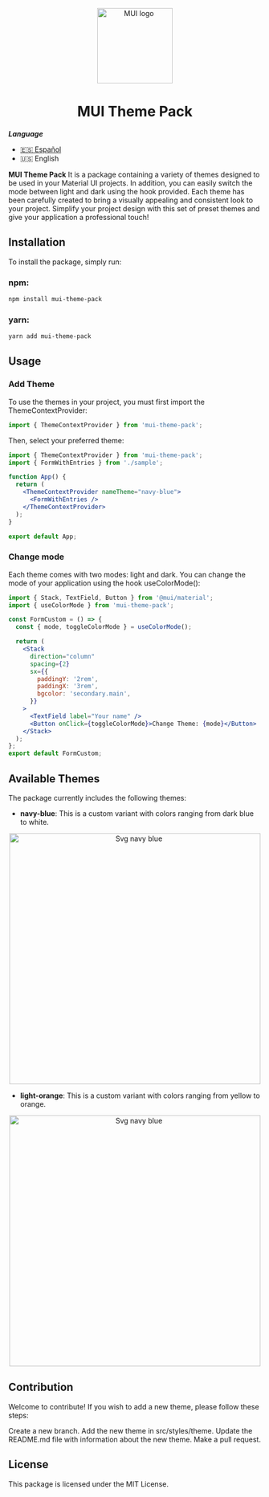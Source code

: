 <p align="center">
  <a href="#" rel="noopener" target="_blank"><img width="150" src="https://s3.us-west-2.amazonaws.com/secure.notion-static.com/cc88809b-6095-4f60-95f1-8a09e7c7ceb1/logo-mui-theme.png?X-Amz-Algorithm=AWS4-HMAC-SHA256&X-Amz-Content-Sha256=UNSIGNED-PAYLOAD&X-Amz-Credential=AKIAT73L2G45EIPT3X45%2F20230216%2Fus-west-2%2Fs3%2Faws4_request&X-Amz-Date=20230216T200845Z&X-Amz-Expires=86400&X-Amz-Signature=3119aab2427c70b137b9f1d38e94fd3eacec7ca30bf40c77dbd333bd15f355a2&X-Amz-SignedHeaders=host&response-content-disposition=filename%3D%22logo-mui-theme.png%22&x-id=GetObject" alt="MUI logo"></a>
</p>

<h1 align="center">MUI Theme Pack</h1>

**_Language_**

- [🇪🇸 Español](./README.es.md)
- 🇺🇸 English

**MUI Theme Pack** It is a package containing a variety of themes designed to be used in your Material UI projects. In addition, you can easily switch the mode between light and dark using the hook provided.
Each theme has been carefully created to bring a visually appealing and consistent look to your project.
Simplify your project design with this set of preset themes and give your application a professional touch!

## Installation

To install the package, simply run:

### npm:

```sh
npm install mui-theme-pack
```

### yarn:

```sh
yarn add mui-theme-pack
```

## Usage

### Add Theme

To use the themes in your project, you must first import the ThemeContextProvider:

```jsx
import { ThemeContextProvider } from 'mui-theme-pack';
```

Then, select your preferred theme:

```jsx
import { ThemeContextProvider } from 'mui-theme-pack';
import { FormWithEntries } from './sample';

function App() {
  return (
    <ThemeContextProvider nameTheme="navy-blue">
      <FormWithEntries />
    </ThemeContextProvider>
  );
}

export default App;
```

### Change mode

Each theme comes with two modes: light and dark. You can change the mode of your application using the hook useColorMode():

```jsx
import { Stack, TextField, Button } from '@mui/material';
import { useColorMode } from 'mui-theme-pack';

const FormCustom = () => {
  const { mode, toggleColorMode } = useColorMode();

  return (
    <Stack
      direction="column"
      spacing={2}
      sx={{
        paddingY: '2rem',
        paddingX: '3rem',
        bgcolor: 'secondary.main',
      }}
    >
      <TextField label="Your name" />
      <Button onClick={toggleColorMode}>Change Theme: {mode}</Button>
    </Stack>
  );
};
export default FormCustom;
```

## Available Themes

The package currently includes the following themes:

- **navy-blue**: This is a custom variant with colors ranging from dark blue to white.

<p align="center">
  <a href="#" rel="noopener" target="_blank"><img width="500" src="https://s3.us-west-2.amazonaws.com/secure.notion-static.com/1893237c-9f44-437d-862a-2da24bba78a6/navy-blue-color.png?X-Amz-Algorithm=AWS4-HMAC-SHA256&X-Amz-Content-Sha256=UNSIGNED-PAYLOAD&X-Amz-Credential=AKIAT73L2G45EIPT3X45%2F20230216%2Fus-west-2%2Fs3%2Faws4_request&X-Amz-Date=20230216T200955Z&X-Amz-Expires=86400&X-Amz-Signature=609f43a85ed58dce2f0469dda53885f66c55e883148a32babc78b20710b9fedc&X-Amz-SignedHeaders=host&response-content-disposition=filename%3D%22navy-blue-color.png%22&x-id=GetObject" alt="Svg navy blue"></a>
</p>

- **light-orange**: This is a custom variant with colors ranging from yellow to orange.

<p align="center">
  <a href="#" rel="noopener" target="_blank"><img width="500" src="https://s3.us-west-2.amazonaws.com/secure.notion-static.com/5e9b9815-d187-4856-adb9-ad3200c0a47c/light-orange-color.png?X-Amz-Algorithm=AWS4-HMAC-SHA256&X-Amz-Content-Sha256=UNSIGNED-PAYLOAD&X-Amz-Credential=AKIAT73L2G45EIPT3X45%2F20230216%2Fus-west-2%2Fs3%2Faws4_request&X-Amz-Date=20230216T201039Z&X-Amz-Expires=86400&X-Amz-Signature=ee2e9027fe7d43e47bd87c30ef407b4c8c4309793f24602b1994b7ba7fd58c74&X-Amz-SignedHeaders=host&response-content-disposition=filename%3D%22light-orange-color.png%22&x-id=GetObject" alt="Svg navy blue"></a>
</p>

## Contribution

Welcome to contribute! If you wish to add a new theme, please follow these steps:

Create a new branch.
Add the new theme in src/styles/theme.
Update the README.md file with information about the new theme.
Make a pull request.

## License

This package is licensed under the MIT License.
